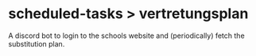 # scheduled-tasks > vertretungsplan

A discord bot to login to the schools website and (periodically) fetch the substitution plan.
